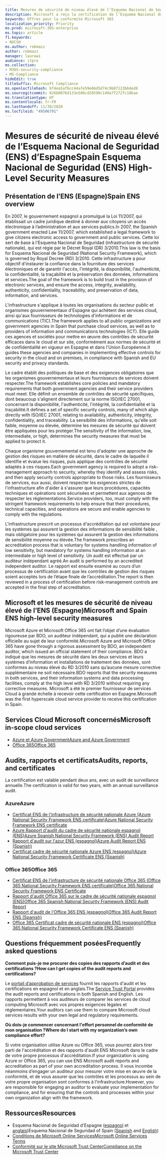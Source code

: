 ```yaml
---
title: Mesures de sécurité de niveau élevé de l’Esquema Nacional de Seguridad (ENS) d’Espagne
description: Microsoft a reçu la certification de l’Esquema Nacional de Seguridad (Infrastructure de Sécurité Nationale) d’Espagne.
keywords: Offres pour la conformité Microsoft 365
localization_priority: Priority
ms.prod: microsoft-365-enterprise
ms.topic: article
f1.keywords:
- NOCSH
ms.author: robmazz
author: robmazz
manager: laurawi
audience: itpro
ms.collection:
- M365-security-compliance
- MS-Compliance
hideEdit: true
titleSuffix: Microsoft Compliance
ms.openlocfilehash: bf4ea5afbcc44a7e59e66d5d74c9b87123b6ded8
ms.sourcegitcommit: 626b0076d133e588cd28598c149a7f272fc18bae
ms.translationtype: HT
ms.contentlocale: fr-FR
ms.lasthandoff: 11/30/2020
ms.locfileid: "49506791"
---
```

# <a name="spain-esquema-nacional-de-seguridad-ens-high-level-security-measures"></a><span data-ttu-id="a5b01-104">Mesures de sécurité de niveau élevé de l’Esquema Nacional de Seguridad (ENS) d’Espagne</span><span class="sxs-lookup"><span data-stu-id="a5b01-104">Spain Esquema Nacional de Seguridad (ENS) High-Level Security Measures</span></span>

## <a name="spain-ens-overview"></a><span data-ttu-id="a5b01-105">Présentation de l’ENS (Espagne)</span><span class="sxs-lookup"><span data-stu-id="a5b01-105">Spain ENS overview</span></span>

<span data-ttu-id="a5b01-106">En 2007, le gouvernement espagnol a promulgué la Loi 11/2007, qui établissait un cadre juridique destiné à donner aux citoyens un accès électronique à l’administration et aux services publics.</span><span class="sxs-lookup"><span data-stu-id="a5b01-106">In 2007, the Spanish government enacted Law 11/2007, which established a legal framework to give citizens electronic access to government and public services.</span></span> <span data-ttu-id="a5b01-107">Cette loi sert de base à l'Esquema Nacional de Seguridad (infrastructure de sécurité nationale), qui est régie par le Décret Royal (DR) 3/2010.</span><span class="sxs-lookup"><span data-stu-id="a5b01-107">This law is the basis for Esquema Nacional de Seguridad (National Security Framework), which is governed by Royal Decree (RD) 3/2010.</span></span> <span data-ttu-id="a5b01-108">Cette infrastructure a pour objectif d'instaurer la confiance dans la fourniture des services électroniques et de garantir l'accès, l'intégrité, la disponibilité, l'authenticité, la confidentialité, la traçabilité et la préservation des données, informations et services.</span><span class="sxs-lookup"><span data-stu-id="a5b01-108">The goal of the framework is to build trust in the provision of electronic services, and ensure the access, integrity, availability, authenticity, confidentiality, traceability, and preservation of data, information, and services.</span></span>

<span data-ttu-id="a5b01-109">L'infrastructure s'applique à toutes les organisations du secteur public et organismes gouvernementaux d'Espagne qui achètent des services cloud, ainsi qu'aux fournisseurs de technologies d'informations et de communications (TIC).</span><span class="sxs-lookup"><span data-stu-id="a5b01-109">The framework applies to all public organizations and government agencies in Spain that purchase cloud services, as well as to providers of information and communications technologies (ICT).</span></span> <span data-ttu-id="a5b01-110">Elle guide ces agences et sociétés pour mettre en œuvre des contrôles de sécurité efficaces dans le cloud et sur site, conformément aux normes de sécurité et de confidentialité en vigueur en Espagne et dans l'Union Européenne.</span><span class="sxs-lookup"><span data-stu-id="a5b01-110">It guides these agencies and companies in implementing effective controls for security in the cloud and on premises, in compliance with Spanish and EU security and privacy standards.</span></span>

<span data-ttu-id="a5b01-111">Le cadre établit des politiques de base et des exigences obligatoires que les organismes gouvernementaux et leurs fournisseurs de services doivent respecter.</span><span class="sxs-lookup"><span data-stu-id="a5b01-111">The framework establishes core policies and mandatory requirements that both government agencies and their service providers must meet.</span></span> <span data-ttu-id="a5b01-112">Elle définit un ensemble de contrôles de sécurité spécifiques, dont beaucoup s'alignent directement sur la norme ISO/IEC 27001, concernant la disponibilité, l'authenticité, l'intégrité, la confidentialité et la traçabilité.</span><span class="sxs-lookup"><span data-stu-id="a5b01-112">It defines a set of specific security controls, many of which align directly with ISO/IEC 27001, relating to availability, authenticity, integrity, confidentiality, and traceability.</span></span> <span data-ttu-id="a5b01-113">La sensibilité des informations, qu'elle soit faible, moyenne ou élevée, détermine les mesures de sécurité qui doivent être appliquées pour les protéger.</span><span class="sxs-lookup"><span data-stu-id="a5b01-113">The sensitivity of the information, low, intermediate, or high, determines the security measures that must be applied to protect it.</span></span>

<span data-ttu-id="a5b01-114">Chaque organisme gouvernemental est tenu d'adopter une approche de gestion des risques en matière de sécurité, dans le cadre de laquelle il identifie et évalue les risques, puis applique des contrôles de sécurité adaptés à ces risques.</span><span class="sxs-lookup"><span data-stu-id="a5b01-114">Each government agency is required to adopt a risk-management approach to security, whereby they identify and assess risks, and then apply security controls appropriate to those risks.</span></span> <span data-ttu-id="a5b01-115">Les fournisseurs de services, eux aussi, doivent respecter les exigences strictes de l'infrastructure afin d'aider à s'assurer que leurs procédures, capacités techniques et opérations sont sécurisées et permettent aux agences de respecter les réglementations.</span><span class="sxs-lookup"><span data-stu-id="a5b01-115">Service providers, too, must comply with the stringent framework requirements to help ensure that their procedures, technical capacities, and operations are secure and enable agencies to comply with the regulations.</span></span>

<span data-ttu-id="a5b01-116">L'infrastructure prescrit un processus d'accréditation qui est volontaire pour les systèmes qui assurent la gestion des informations de sensibilité faible , mais obligatoire pour les systèmes qui assurent la gestion des informations de sensibilité moyenne ou élevée.</span><span class="sxs-lookup"><span data-stu-id="a5b01-116">The framework prescribes an accreditation process that is voluntary for systems handling information of low sensitivity, but mandatory for systems handling information at an intermediate or high level of sensitivity.</span></span> <span data-ttu-id="a5b01-117">Un audit est effectué par un auditeur indépendant agréé.</span><span class="sxs-lookup"><span data-stu-id="a5b01-117">An audit is performed by an accredited independent auditor.</span></span> <span data-ttu-id="a5b01-118">Le rapport est ensuite examiné au cours d’un processus de certification avant que les contrôles de gestion des risques soient acceptés lors de l’étape finale de l’accréditation.</span><span class="sxs-lookup"><span data-stu-id="a5b01-118">The report is then reviewed in a process of certification before risk-management controls are accepted in the final step of accreditation.</span></span>

## <a name="microsoft-and-spain-ens-high-level-security-measures"></a><span data-ttu-id="a5b01-119">Microsoft et les mesures de sécurité de niveau élevé de l’ENS (Espagne)</span><span class="sxs-lookup"><span data-stu-id="a5b01-119">Microsoft and Spain ENS high-level security measures</span></span>

<span data-ttu-id="a5b01-120">Microsoft Azure et Microsoft Office 365 ont fait l’objet d’une évaluation rigoureuse par BDO, un auditeur indépendant, qui a publié une déclaration officielle au sujet de leur conformité.</span><span class="sxs-lookup"><span data-stu-id="a5b01-120">Microsoft Azure and Microsoft Office 365 have gone through a rigorous assessment by BDO, an independent auditor, which issued an official statement of their compliance.</span></span> <span data-ttu-id="a5b01-121">BDO a indiqué que les mesures de sécurité dans les deux services et leurs systèmes d’information et installations de traitement des données, sont conformes au niveau élevé du RD 3/2010 sans qu’aucune mesure corrective supplémentaire ne soit nécessaire.</span><span class="sxs-lookup"><span data-stu-id="a5b01-121">BDO reports that the security measures in both services, and their information systems and data processing facilities, comply at the high level with RD 3/2010 without requiring any corrective measures.</span></span> <span data-ttu-id="a5b01-122">Microsoft a été le premier fournisseur de services Cloud à grande échelle à recevoir cette certification en Espagne.</span><span class="sxs-lookup"><span data-stu-id="a5b01-122">Microsoft was the first hyperscale cloud service provider to receive this certification in Spain.</span></span>

## <a name="microsoft-in-scope-cloud-services"></a><span data-ttu-id="a5b01-123">Services Cloud Microsoft concernés</span><span class="sxs-lookup"><span data-stu-id="a5b01-123">Microsoft in-scope cloud services</span></span>

- [<span data-ttu-id="a5b01-124">Azure et Azure Government</span><span class="sxs-lookup"><span data-stu-id="a5b01-124">Azure and Azure Government</span></span>](https://aka.ms/AzureCompliance)
- [<span data-ttu-id="a5b01-125">Office 365</span><span class="sxs-lookup"><span data-stu-id="a5b01-125">Office 365</span></span>](https://go.microsoft.com/fwlink/p/?LinkID=2077751)

## <a name="audits-reports-and-certificates"></a><span data-ttu-id="a5b01-126">Audits, rapports et certificats</span><span class="sxs-lookup"><span data-stu-id="a5b01-126">Audits, reports, and certificates</span></span>

<span data-ttu-id="a5b01-127">La certification est valable pendant deux ans, avec un audit de surveillance annuelle.</span><span class="sxs-lookup"><span data-stu-id="a5b01-127">The certification is valid for two years, with an annual surveillance audit.</span></span>

### <a name="azure"></a><span data-ttu-id="a5b01-128">Azure</span><span class="sxs-lookup"><span data-stu-id="a5b01-128">Azure</span></span>

- [<span data-ttu-id="a5b01-129">Certificat ENS de l'infrastructure de sécurité nationale Azure (Azure National Security Framework ENS certificate)</span><span class="sxs-lookup"><span data-stu-id="a5b01-129">Azure National Security Framework ENS certificate</span></span>](https://aka.ms/AzureNationalSecurityFrameworkENSCertificate)
- [<span data-ttu-id="a5b01-130"> Azure Rapport d'audit du cadre de sécurité nationale espagnol (ENS)</span><span class="sxs-lookup"><span data-stu-id="a5b01-130">Azure Spanish National Security Framework (ENS) Audit Report</span></span>](https://aka.ms/AzureNationalSecurityFrameworkAuditReport)
- [<span data-ttu-id="a5b01-131">Rapport d'audit sur l'azur ENS (espagnol)</span><span class="sxs-lookup"><span data-stu-id="a5b01-131">Azure Audit Report ENS (Spanish)</span></span>](https://aka.ms/AzureInformeAuditoriaENS)
- [<span data-ttu-id="a5b01-132">Certificat cadre de sécurité nationale Azure ENS (espagnol)</span><span class="sxs-lookup"><span data-stu-id="a5b01-132">Azure National Security Framework Certificate ENS (Spanish)</span></span>](https://aka.ms/AzureNationalSecurityFrameworkCertificadoENS)

### <a name="office-365"></a><span data-ttu-id="a5b01-133">Office 365</span><span class="sxs-lookup"><span data-stu-id="a5b01-133">Office 365</span></span>

- [<span data-ttu-id="a5b01-134">Certificat ENS de l'infrastructure de sécurité nationale Office 365 (Office 365 National Security Framework ENS certificate)</span><span class="sxs-lookup"><span data-stu-id="a5b01-134">Office 365 National Security Framework ENS Certificate</span></span>](https://aka.ms/Office365NationalSecurityFrameworkENSCertificate)
- [<span data-ttu-id="a5b01-135">Rapport d'audit Office 365 sur le cadre de sécurité nationale espagnol (ENS)</span><span class="sxs-lookup"><span data-stu-id="a5b01-135">Office 365 Spanish National Security Framework (ENS) Audit Report</span></span>](https://aka.ms/Office365NationalSecurityFrameworkAuditReport)
- [<span data-ttu-id="a5b01-136">Rapport d'audit de l'Office 365 ENS (espagnol)</span><span class="sxs-lookup"><span data-stu-id="a5b01-136">Office 365 Audit Report ENS (Spanish)</span></span>](https://aka.ms/Office365InformeAuditoriaENS)
- [<span data-ttu-id="a5b01-137">Office 365 Certificat cadre de sécurité nationale ENS (espagnol)</span><span class="sxs-lookup"><span data-stu-id="a5b01-137">Office 365 National Security Framework Certificate ENS (Spanish)</span></span>](https://aka.ms/Office365NationalSecurityFrameworkCertificadoENS)

## <a name="frequently-asked-questions"></a><span data-ttu-id="a5b01-138">Questions fréquemment posées</span><span class="sxs-lookup"><span data-stu-id="a5b01-138">Frequently asked questions</span></span>

<span data-ttu-id="a5b01-139">**Comment puis-je me procurer des copies des rapports d’audit et des certifications ?**</span><span class="sxs-lookup"><span data-stu-id="a5b01-139">**How can I get copies of the audit reports and certifications?**</span></span>

<span data-ttu-id="a5b01-140">Le [portail d’approbation de services](https://aka.ms/stphelp) fournit les rapports d'audit et les certifications en espagnol et en anglais.</span><span class="sxs-lookup"><span data-stu-id="a5b01-140">The [Service Trust Portal](https://aka.ms/stphelp) provides the audit reports and certifications in both Spanish and English.</span></span> <span data-ttu-id="a5b01-141">Les rapports permettent à vos auditeurs de comparer les services de cloud computing Microsoft avec vos propres exigences légales et réglementaires.</span><span class="sxs-lookup"><span data-stu-id="a5b01-141">Your auditors can use them to compare Microsoft cloud services results with your own legal and regulatory requirements.</span></span>

<span data-ttu-id="a5b01-142">**Où dois-je commencer concernant l'effort personnel de conformité de mon organisation ?**</span><span class="sxs-lookup"><span data-stu-id="a5b01-142">**Where do I start with my organization’s own compliance effort?**</span></span>

<span data-ttu-id="a5b01-143">Si votre organisation utilise Azure ou Office 365, vous pourrez alors tirer parti de l'accréditation et des rapports d'audit ENS Microsoft dans le cadre de votre propre processus d'accréditation.</span><span class="sxs-lookup"><span data-stu-id="a5b01-143">If your organization is using Azure or Office 365, you can use ENS Microsoft audit reports and accreditation as part of your own accreditation process.</span></span> <span data-ttu-id="a5b01-144">Il vous incombe néanmoins d’engager un auditeur pour mesurer votre mise en œuvre de la conformité, et de vous assurer que les contrôles et les processus au sein de votre propre organisation sont conformes à l’infrastructure.</span><span class="sxs-lookup"><span data-stu-id="a5b01-144">However, you are responsible for engaging an auditor to evaluate your implementation for compliance, and for ensuring that the controls and processes within your own organization align with the framework.</span></span>

## <a name="resources"></a><span data-ttu-id="a5b01-145">Ressources</span><span class="sxs-lookup"><span data-stu-id="a5b01-145">Resources</span></span>

- <span data-ttu-id="a5b01-146">Esquema Nacional de Seguridad d'Espagne ([espagnol](https://administracionelectronica.gob.es/pae_Home/pae_Estrategias/pae_Seguridad_Inicio/pae_Esquema_Nacional_de_Seguridad.html?idioma=sp#.Vwxp82mcGM8) et [anglais](https://administracionelectronica.gob.es/pae_Home/pae_Estrategias/pae_Seguridad_Inicio/pae_Esquema_Nacional_de_Seguridad.html?idioma=en#.VwvcgmmcGM9))</span><span class="sxs-lookup"><span data-stu-id="a5b01-146">Esquema Nacional de Seguridad of Spain ([Spanish](https://administracionelectronica.gob.es/pae_Home/pae_Estrategias/pae_Seguridad_Inicio/pae_Esquema_Nacional_de_Seguridad.html?idioma=sp#.Vwxp82mcGM8) and [English](https://administracionelectronica.gob.es/pae_Home/pae_Estrategias/pae_Seguridad_Inicio/pae_Esquema_Nacional_de_Seguridad.html?idioma=en#.VwvcgmmcGM9))</span></span>
- [<span data-ttu-id="a5b01-147">Conditions de Microsoft Online Services</span><span class="sxs-lookup"><span data-stu-id="a5b01-147">Microsoft Online Services Terms</span></span>](https://aka.ms/Online-Services-Terms)
- [<span data-ttu-id="a5b01-148">Conformité sur le site Microsoft Trust Center</span><span class="sxs-lookup"><span data-stu-id="a5b01-148">Compliance on the Microsoft Trust Center</span></span>](https://www.microsoft.com/trust-center/compliance/compliance-overview)
